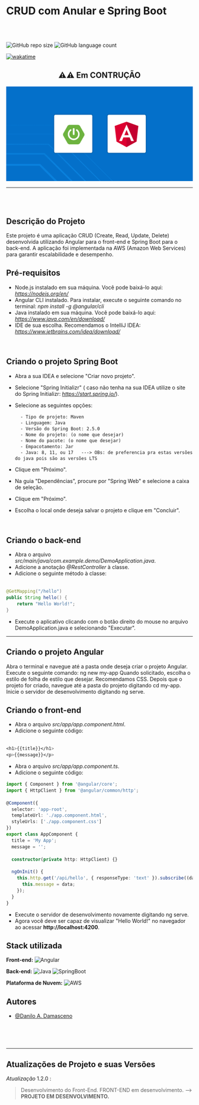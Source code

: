 # CRUD com Anular e Spring Boot

</hr>
</br>
</br>

![GitHub repo size](https://img.shields.io/github/repo-size/DaniloADamasceno/Angular-com-Spring-Boot?style=for-the-badge)
![GitHub language count](https://img.shields.io/github/languages/count/DaniloADamasceno/Angular-com-Spring-Boot?style=for-the-badge)

[![wakatime](https://wakatime.com/badge/user/e7f2e494-878d-4290-9a2b-cc473da48b8a/project/efbe327f-642a-4a1f-a7e6-e6bc9a23c180.svg)](https://wakatime.com/badge/user/e7f2e494-878d-4290-9a2b-cc473da48b8a/project/efbe327f-642a-4a1f-a7e6-e6bc9a23c180)

<div align="center">
        
## ⚠️⚠️ **Em CONTRUÇÃO**
        
</div>


<!-- Imagem da Tela inicial do Aplicativo -->
<div align="center">

![Imagem](https://raw.githubusercontent.com/DaniloADamasceno/Angular-com-Spring-Boot/Front-Angular/assets/Angular%20com%20Spring.png)
</div>
<hr>

</br>
</br>

## Descrição do Projeto

Este projeto é uma aplicação CRUD (Create, Read, Update, Delete) desenvolvida utilizando Angular para o front-end e Spring Boot para o back-end. A aplicação foi implementada na AWS (Amazon Web Services) para garantir escalabilidade e desempenho.

## Pré-requisitos

- Node.js instalado em sua máquina. Você pode baixá-lo aqui: *https://nodejs.org/en/*
- Angular CLI instalado. Para instalar, execute o seguinte comando no terminal: *npm install -g @angular/cli*
- Java instalado em sua máquina. Você pode baixá-lo aqui: *https://www.java.com/en/download/*
- IDE de sua escolha. Recomendamos o IntelliJ IDEA: *https://www.jetbrains.com/idea/download/*

</br>

## Criando o projeto Spring Boot

- Abra a sua IDEA e selecione "Criar novo projeto".
- Selecione "Spring Initializr" ( caso não tenha na sua IDEA utilize o site do Spring Initializr: *https://start.spring.io/*).
- Selecione as seguintes opções:

        - Tipo de projeto: Maven
        - Linguagem: Java
        - Versão do Spring Boot: 2.5.0
        - Nome do projeto: (o nome que desejar)
        - Nome do pacote: (o nome que desejar)
        - Empacotamento: Jar
        - Java: 8, 11, ou 17   ---> OBs: de preferencia pra estas versões do java pois são as versões LTS

- Clique em "Próximo".
- Na guia "Dependências", procure por "Spring Web" e selecione a caixa de seleção.
- Clique em "Próximo".
- Escolha o local onde deseja salvar o projeto e clique em "Concluir".

</br>

## Criando o back-end

- Abra o arquivo *src/main/java/com.example.demo/DemoApplication.java*.
- Adicione a anotação *@RestController* à classe.
- Adicione o seguinte método à classe:

```Java

@GetMapping("/hello")
public String hello() {
    return "Hello World!";
}
```

- Execute o aplicativo clicando com o botão direito do mouse no arquivo DemoApplication.java e selecionando "Executar".

<hr>

## Criando o projeto Angular

Abra o terminal e navegue até a pasta onde deseja criar o projeto Angular.
Execute o seguinte comando: ng new my-app
Quando solicitado, escolha o estilo de folha de estilo que desejar. Recomendamos CSS.
Depois que o projeto for criado, navegue até a pasta do projeto digitando cd my-app.
Inicie o servidor de desenvolvimento digitando ng serve.

</hr>

## Criando o front-end
- Abra o arquivo *src/app/app.component.html*.
- Adicione o seguinte código:

```css

<h1>{{title}}</h1>
<p>{{message}}</p>
```
- Abra o arquivo *src/app/app.component.ts*.
- Adicione o seguinte código:

```typescript
import { Component } from '@angular/core';
import { HttpClient } from '@angular/common/http';

@Component({
  selector: 'app-root',
  templateUrl: './app.component.html',
  styleUrls: ['./app.component.css']
})
export class AppComponent {
  title = 'My App';
  message = '';

  constructor(private http: HttpClient) {}

  ngOnInit() {
    this.http.get('/api/hello', { responseType: 'text' }).subscribe((data) => {
      this.message = data;
    });
  }
}
```
- Execute o servidor de desenvolvimento novamente digitando ng serve.
- Agora você deve ser capaz de visualizar "Hello World!" no navegador ao acessar **http://localhost:4200**.

## Stack utilizada

**Front-end:** ![Angular](https://img.shields.io/badge/Angular-DD0031?style=for-the-badge&logo=angular&logoColor=white "Badge Angular")

**Back-end:**  ![Java](https://img.shields.io/badge/Java-ED8B00?style=for-the-badge&logo=openjdk&logoColor=white "Badge Java")
![SpringBoot](https://img.shields.io/badge/Spring-6DB33F?style=for-the-badge&logo=spring&logoColor=white "Badge Spring Boot")

**Plataforma de Nuvem:** ![AWS](https://img.shields.io/badge/Amazon_AWS-232F3E?style=for-the-badge&logo=amazon-aws&logoColor=white)

## Autores

- [@Danilo A. Damasceno](https://github.com/DaniloADamasceno/)

</br>
</br>
</br>

________________________________________________________________________________________________________________________________________________________________

## Atualizações de Projeto e suas Versões

*Atualização* 1.2.0 :
> Desenvolvimento do Front-End.
> FRONT-END em desenvolvimento.
> --> **PROJETO EM DESENVOLVIMENTO.**
</br>
